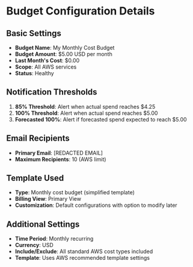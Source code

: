 # Budget Configuration Details

## Basic Settings
- **Budget Name**: My Monthly Cost Budget
- **Budget Amount**: $5.00 USD per month
- **Last Month's Cost**: $0.00
- **Scope**: All AWS services
- **Status**: Healthy

## Notification Thresholds
1. **85% Threshold**: Alert when actual spend reaches $4.25
2. **100% Threshold**: Alert when actual spend reaches $5.00  
3. **Forecasted 100%**: Alert if forecasted spend expected to reach $5.00

## Email Recipients
- **Primary Email**: [REDACTED EMAIL]
- **Maximum Recipients**: 10 (AWS limit)

## Template Used
- **Type**: Monthly cost budget (simplified template)
- **Billing View**: Primary View
- **Customization**: Default configurations with option to modify later

## Additional Settings
- **Time Period**: Monthly recurring
- **Currency**: USD
- **Include/Exclude**: All standard AWS cost types included
- **Template**: Uses AWS recommended template settings

